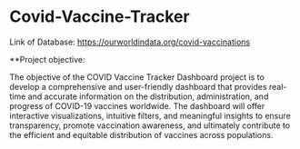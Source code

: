 # Covid-Vaccine-Tracker

Link of Database: https://ourworldindata.org/covid-vaccinations

**Project objective:

The objective of the COVID Vaccine Tracker Dashboard project is to develop a comprehensive and user-friendly dashboard that provides real-time and accurate information on the distribution, administration, and progress of COVID-19 vaccines worldwide.
The dashboard will offer interactive visualizations, intuitive filters, and meaningful insights to ensure transparency, promote vaccination awareness, and ultimately contribute to the efficient and equitable distribution of vaccines across populations.
